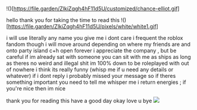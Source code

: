 !()[https://file.garden/ZlkiZqgh4hF11d5U/customized/chance-elliot.gif]

hello thank you for taking the time to read this !()[https://file.garden/ZlkiZqgh4hF11d5U/pixels/white/white1.gif]

i will use literally any name you give me i dont care
i frequent the roblox fandom though i will move around depending on where my friends are and onto party island
c+h open forever i appreciate the company , but be careful if im already sat with someone
you can sit with me as ships as long as theres no weird and illegal shit
im 100% down to be roleplayed with out of nowhere i think its really funny (whisp me if u need any details or whatever)
if i dont reply i probably missed your message so if theres something important you need to tell me whisper me 
i return energies ; if you're nice then im nice

thank you for reading this have a good day okay love u bye
![](https://file.garden/ZlkiZqgh4hF11d5U/customized/jago33-slot-machine.gif)
